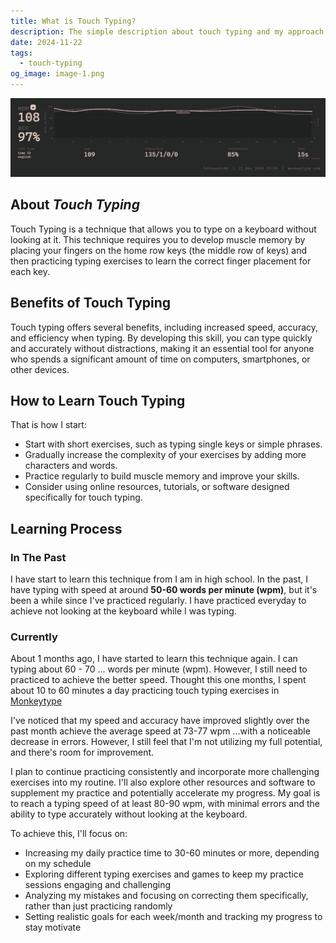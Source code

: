 ```yaml
---
title: What is Touch Typing?
description: The simple description about touch typing and my approach it.
date: 2024-11-22
tags:
  - touch-typing
og_image: image-1.png
---
```


![My Monkey Type profile](./image-1.png "My Monkey Type profile")
## About *Touch Typing*
Touch Typing is a technique that allows you to type on a keyboard without looking at it. This technique requires you to develop muscle memory by placing your fingers on the home row keys (the middle row of keys) and then practicing typing exercises to learn the correct finger placement for each key.

## Benefits of Touch Typing
Touch typing offers several benefits, including increased speed, accuracy, and efficiency when typing. By developing this skill, you can type quickly and accurately without distractions, making it an essential tool for anyone who spends a significant amount of time on computers, smartphones, or other devices.

## How to Learn Touch Typing
That is how I start:
*   Start with short exercises, such as typing single keys or simple phrases.
*   Gradually increase the complexity of your exercises by adding more characters and words.
*   Practice regularly to build muscle memory and improve your skills.
*   Consider using online resources, tutorials, or software designed specifically for touch typing.

## Learning Process
### In The Past
I have start to learn this technique from I am in high school. In the past, I have typing with speed at around **50-60 words per minute (wpm)**, but it's been a while since I've practiced regularly.
I have practiced everyday to achieve not looking at the keyboard while I was typing.
### Currently
About 1 months ago, I have started to learn this technique again. I can typing about 60 - 70 ... words per minute (wpm). However, I still need to practiced to achieve the better speed.
Thought this one months, I spent about 10 to 60 minutes a day practicing touch typing exercises  in [Monkeytype](https://monkeytype.com/)

I've noticed that my speed and accuracy have improved slightly over the past month achieve the average speed at 73-77 wpm ...with a noticeable decrease in errors. However, I still feel that I'm not utilizing my full potential, and there's room for improvement.

I plan to continue practicing consistently and incorporate more challenging exercises into my routine. I'll also explore other resources and software to supplement my practice and potentially accelerate my progress. My goal is to reach a typing speed of at least 80-90 wpm, with minimal errors and the ability to type accurately without looking at the keyboard.

To achieve this, I'll focus on:
*   Increasing my daily practice time to 30-60 minutes or more, depending on my schedule
*   Exploring different typing exercises and games to keep my practice sessions engaging and challenging
*   Analyzing my mistakes and focusing on correcting them specifically, rather than just practicing randomly
*   Setting realistic goals for each week/month and tracking my progress to stay motivate




